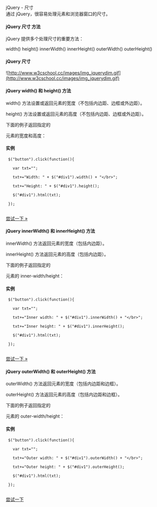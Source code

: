  jQuery - 尺寸  
通过 jQuery，很容易处理元素和浏览器窗口的尺寸。

 

#### jQuery 尺寸 方法

 jQuery 提供多个处理尺寸的重要方法：

 
width()
 height()
 innerWidth()
 innerHeight()
 outerWidth()
 outerHeight()
 


#### jQuery 尺寸

  ![http://www.w3cschool.cc/images/img_jquerydim.gif](http://www.w3cschool.cc/images/img_jquerydim.gif)

 

#### jQuery width() 和 height() 方法

 width() 方法设置或返回元素的宽度（不包括内边距、边框或外边距）。

 height() 方法设置或返回元素的高度（不包括内边距、边框或外边距）。

 下面的例子返回指定的 <div> 元素的宽度和高度：

  
#### 实例

 
```
 $("button").click(function(){

   var txt="";

   txt+="Width: " + $("#div1").width() + "</br>";

   txt+="Height: " + $("#div1").height();

   $("#div1").html(txt);

 });


```
 

[尝试一下 »](http://www.w3cschool.cc/try/try.php?filename=tryjquery_dim_width_height) 

 



#### jQuery innerWidth() 和 innerHeight() 方法

 innerWidth() 方法返回元素的宽度（包括内边距）。

 innerHeight() 方法返回元素的高度（包括内边距）。

 下面的例子返回指定的 <div> 元素的 inner-width/height：

  
#### 实例

 
```
 $("button").click(function(){

   var txt="";

   txt+="Inner width: " + $("#div1").innerWidth() + "</br>";

   txt+="Inner height: " + $("#div1").innerHeight();

   $("#div1").html(txt);

 });


```
 

[尝试一下 »](http://www.w3cschool.cc/try/try.php?filename=tryjquery_dim_innerwidth_height) 

 



#### jQuery outerWidth() 和 outerHeight() 方法

 outerWidth() 方法返回元素的宽度（包括内边距和边框）。

 outerHeight() 方法返回元素的高度（包括内边距和边框）。

 下面的例子返回指定的 <div> 元素的 outer-width/height：

  
#### 实例

 
```
 $("button").click(function(){

   var txt="";

   txt+="Outer width: " + $("#div1").outerWidth() + "</br>";

   txt+="Outer height: " + $("#div1").outerHeight();

   $("#div1").html(txt);

 });


```
 

[ 尝试一下 ](http://www.w3cschool.cc/try/try.php?filename=tryjquery_dim_outerwidth_height)


 

